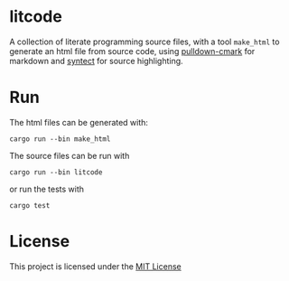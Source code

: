 litcode
===
A collection of literate programming source files, with a tool `make_html` to generate
an html file from source code, using [pulldown-cmark](https://github.com/pulldown-cmark/pulldown-cmark/)
for markdown and [syntect](https://github.com/trishume/syntect) for source highlighting.

# Run

The html files can be generated with:
```
cargo run --bin make_html
```

The source files can be run with
```
cargo run --bin litcode
```
or run the tests with
```
cargo test
```

# License

This project is licensed under the [MIT License](LICENSE)
